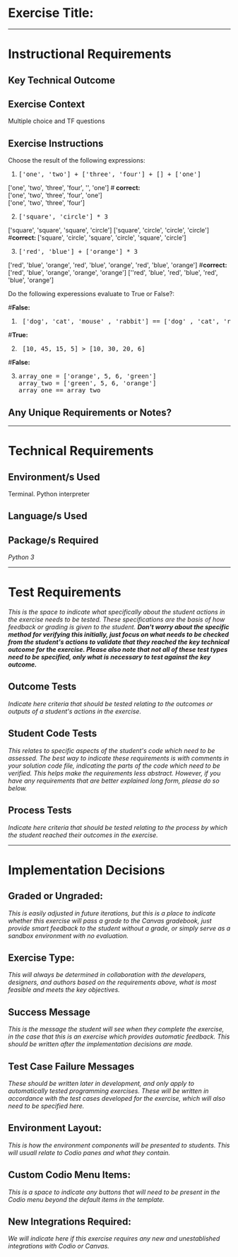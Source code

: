 # Exercise Title:
---
# Instructional Requirements
## Key Technical Outcome
## Exercise Context
Multiple choice and TF questions

## Exercise Instructions

 Choose the result of the following expressions:
 
 1. <pre>['one', 'two'] + ['three', 'four'] + [] + ['one']</pre>

['one', 'two', 'three', 'four', '', 'one'] #<b> correct: </b><br>
['one', 'two', 'three', 'four', 'one']<br> 
['one', 'two', 'three', 'four']<br>


2. <pre>['square', 'circle'] * 3</pre>

['square', 'square', 'square', 'circle']
['square', 'circle', 'circle', 'circle'] #<b>correct: </b>
['square', 'circle', 'square', 'circle', 'square', 'circle']  


3. <pre>['red', 'blue'] + ['orange'] * 3 </pre>
 
['red', 'blue', 'orange', 'red', 'blue', 'orange', 'red', 'blue', 'orange'] #<b>correct:</b>
['red', 'blue', 'orange', 'orange', 'orange'] 
[''red', 'blue', 'red', 'blue', 'red', 'blue', 'orange']
 
 
 Do the following experessions evaluate to True or False?:
 
 #<b>False: </b>
 
 1. <pre> ['dog', 'cat', 'mouse' , 'rabbit'] == ['dog' , 'cat', 'rabbit', 'mouse'] </pre>   
 
 #<b>True:</b>
 
 2. <pre> [10, 45, 15, 5] > [10, 30, 20, 6] </pre>
  #<b>False:</b>
  
 3. <pre>array_one = ['orange', 5, 6, 'green']
    array_two = ['green', 5, 6, 'orange']
    array_one == array_two </pre>

 
## Any Unique Requirements or Notes?

---
# Technical Requirements
<em><strong></strong></em>

## Environment/s Used
Terminal. Python interpreter

## Language/s Used
<em></em>

## Package/s Required
<em>Python 3</em>

---
# Test Requirements
<em>This is the space to indicate what specifically about the student actions in the exercise needs to be tested. These specifications are the basis of how feedback or grading is given to the student. <strong>Don't worry about the specific method for verifying this initially, just focus on what needs to be checked from the student's actions to validate that they reached the key technical outcome for the exercise. Please also note that not all of these test types need to be specified, only what is necessary to test against the key outcome.</strong></em>

## Outcome Tests
<em>Indicate here criteria that should be tested relating to the outcomes or outputs of a student's actions in the exercise.</em>

## Student Code Tests
<em>This relates to specific aspects of the student's code which need to be assessed. The best way to indicate these requirements is with comments in your solution code file, indicating the parts of the code which need to be verified. This helps make the requirements less abstract. However, if you have any requirements that are better explained long form, please do so below.</em>

## Process Tests
<em>Indicate here criteria that should be tested relating to the process by which the student reached their outcomes in the exercise.</em>

---
#  Implementation Decisions

## Graded or Ungraded:
<em>This is easily adjusted in future iterations, but this is a place to indicate whether this exercise will pass a grade to the Canvas gradebook, just provide smart feedback to the student without a grade, or simply serve as a sandbox environment with no evaluation.</em>

## Exercise Type:
<em>This will always be determined in collaboration with the developers, designers, and authors based on the requirements above, what is most feasible and meets the key objectives.</em>

## Success Message
<em>This is the message the student will see when they complete the exercise, in the case that this is an exercise which provides automatic feedback. This should be written after the implementation decisions are made.</em>

## Test Case Failure Messages
<em>These should be written later in development, and only apply to automatically tested programming exercises. These will be written in accordance with the test cases developed for the exercise, which will also need to be specified here.</em>

## Environment Layout:
<em>This is how the environment components will be presented to students. This will usuall relate to Codio panes and what they contain.</em>

## Custom Codio Menu Items:
<em>This is a space to indicate any buttons that will need to be present in the Codio menu beyond the default items in the template.</em>

## New Integrations Required:
<em>We will indicate here if this exercise requires any new and unestablished integrations with Codio or Canvas.</em>

